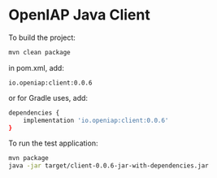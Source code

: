 # OpenIAP Java Client

To build the project:
```bash
mvn clean package
```

in pom.xml, add:
```
io.openiap:client:0.0.6
```

or for Gradle uses, add:
```bash
dependencies {
    implementation 'io.openiap:client:0.0.6'
}
```

To run the test application:
```bash
mvn package
java -jar target/client-0.0.6-jar-with-dependencies.jar
```

